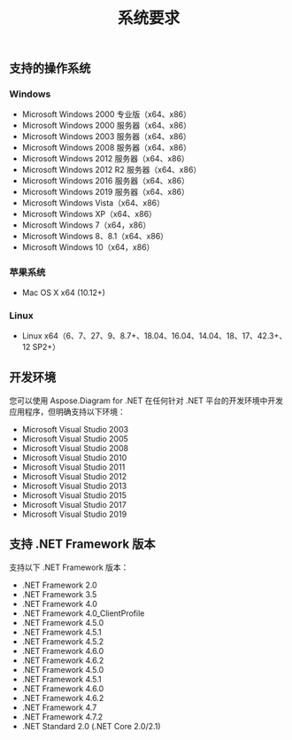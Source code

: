 ﻿---
title: 系统要求
type: docs
weight: 30
url: /zh/net/system-requirements/
description: 本节列出了开发人员成功使用 Aspose.Diagram for .NET 所需的受支持操作系统。
---
## **支持的操作系统**
### **Windows**
- Microsoft Windows 2000 专业版（x64、x86）
- Microsoft Windows 2000 服务器（x64、x86）
- Microsoft Windows 2003 服务器（x64、x86）
- Microsoft Windows 2008 服务器（x64、x86）
- Microsoft Windows 2012 服务器（x64、x86）
- Microsoft Windows 2012 R2 服务器（x64、x86）
- Microsoft Windows 2016 服务器（x64、x86）
- Microsoft Windows 2019 服务器（x64、x86）
- Microsoft Windows Vista（x64、x86）
- Microsoft Windows XP（x64、x86）
- Microsoft Windows 7（x64，x86）
- Microsoft Windows 8、8.1（x64、x86）
- Microsoft Windows 10（x64，x86）
### **苹果系统**
- Mac OS X x64 (10.12+)
### **Linux**
- Linux x64（6、7、27、9、8.7+、18.04、16.04、14.04、18、17、42.3+、12 SP2+）
## **开发环境**
您可以使用 Aspose.Diagram for .NET 在任何针对 .NET 平台的开发环境中开发应用程序，但明确支持以下环境：

- Microsoft Visual Studio 2003
- Microsoft Visual Studio 2005
- Microsoft Visual Studio 2008
- Microsoft Visual Studio 2010
- Microsoft Visual Studio 2011
- Microsoft Visual Studio 2012
- Microsoft Visual Studio 2013
- Microsoft Visual Studio 2015
- Microsoft Visual Studio 2017
- Microsoft Visual Studio 2019
## **支持 .NET Framework 版本**
支持以下 .NET Framework 版本：

- .NET Framework 2.0
- .NET Framework 3.5
- .NET Framework 4.0
- .NET Framework 4.0_ClientProfile
- .NET Framework 4.5.0
- .NET Framework 4.5.1
- .NET Framework 4.5.2
- .NET Framework 4.6.0
- .NET Framework 4.6.2
- .NET Framework 4.5.0
- .NET Framework 4.5.1
- .NET Framework 4.6.0
- .NET Framework 4.6.2
- .NET Framework 4.7
- .NET Framework 4.7.2
- .NET Standard 2.0 (.NET Core 2.0/2.1)
